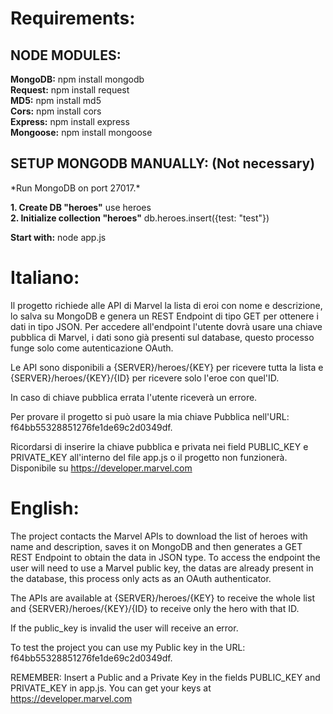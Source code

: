 <h1>Requirements:</h1>

<h2>NODE MODULES:</h2>
<b>MongoDB:</b> npm install mongodb<br>
<b>Request:</b> npm install request<br>
<b>MD5:</b> npm install md5<br>
<b>Cors:</b> npm install cors<br>
<b>Express:</b> npm install express<br>
<b>Mongoose:</b> npm install mongoose<br>

<h2>SETUP MONGODB MANUALLY: (Not necessary)</h2>
*Run MongoDB on port 27017.*

**1. Create DB "heroes"** use heroes<br>
**2. Initialize collection "heroes"** db.heroes.insert({test: "test"})

**Start with:** node app.js


<h1>Italiano:</h1>

Il progetto richiede alle API di Marvel la lista di eroi con nome e descrizione, lo salva su MongoDB e genera un REST Endpoint  di tipo GET per ottenere i dati in tipo JSON. Per accedere all'endpoint l'utente dovrà usare una chiave pubblica di Marvel, i dati sono già presenti sul database, questo processo funge solo come autenticazione OAuth.

Le API sono disponibili a {SERVER}/heroes/{KEY} per ricevere tutta la lista e {SERVER}/heroes/{KEY}/{ID} per ricevere solo l'eroe con quel'ID.

In caso di chiave pubblica errata l'utente riceverà un errore.

Per provare il progetto si può usare la mia chiave Pubblica nell'URL: f64bb55328851276fe1de69c2d0349df.

Ricordarsi di inserire la chiave pubblica e privata nei field PUBLIC_KEY e PRIVATE_KEY all'interno del file app.js o il progetto non funzionerà.
Disponibile su https://developer.marvel.com


<h1>English:</h1>

The project contacts the Marvel APIs to download the list of heroes with name and description, saves it on MongoDB and then generates a GET REST Endpoint to obtain the data in JSON type. To access the endpoint the user will need to use a Marvel public key, the datas are already present in the database, this process only acts as an OAuth authenticator.

The APIs are available at {SERVER}/heroes/{KEY} to receive the whole list and {SERVER}/heroes/{KEY}/{ID} to receive only the hero with that ID.

If the public_key is invalid the user will receive an error.

To test the project you can use my Public key in the URL: f64bb55328851276fe1de69c2d0349df.

REMEMBER: Insert a Public and a Private Key in the fields PUBLIC_KEY and PRIVATE_KEY in app.js.
You can get your keys at https://developer.marvel.com
